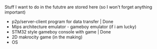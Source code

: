 Stuff I want to do in the fututre are stored here (so I won't forget anything important)

* p2p/server-client program for data transfer | Done
* Mips architecture emulator - gameboy emulator (if i am lucky)
* STM32 style gameboy console with game | Done
* 2D makrocity game (in the making)
* OS
